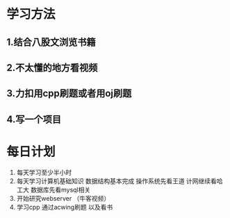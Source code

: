 # 学习方法
## 1.结合八股文浏览书籍
## 2.不太懂的地方看视频
## 3.力扣用cpp刷题或者用oj刷题
## 4.写一个项目
# 每日计划
1. 每天学习至少半小时
2. 每天学习计算机基础知识 数据结构基本完成 操作系统先看王道 计网继续看哈工大 数据库先看mysql相关
3. 开始研究webserver （牛客视频）
4. 学习cpp 通过acwing刷题 以及看书
 